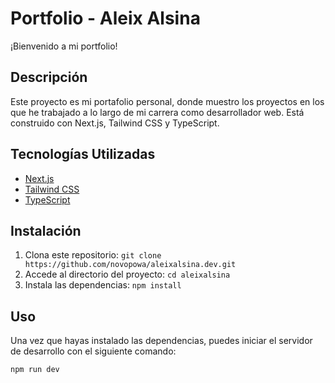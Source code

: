 # Portfolio - Aleix Alsina

¡Bienvenido a mi portfolio!

## Descripción

Este proyecto es mi portafolio personal, donde muestro los proyectos en los que he trabajado a lo largo de mi carrera como desarrollador web. Está construido con Next.js, Tailwind CSS y TypeScript.

## Tecnologías Utilizadas

- [Next.js](https://nextjs.org/)
- [Tailwind CSS](https://tailwindcss.com/)
- [TypeScript](https://www.typescriptlang.org/)

## Instalación

1. Clona este repositorio: `git clone https://github.com/novopowa/aleixalsina.dev.git`
2. Accede al directorio del proyecto: `cd aleixalsina`
3. Instala las dependencias: `npm install`

## Uso

Una vez que hayas instalado las dependencias, puedes iniciar el servidor de desarrollo con el siguiente comando:

```bash
npm run dev
```
